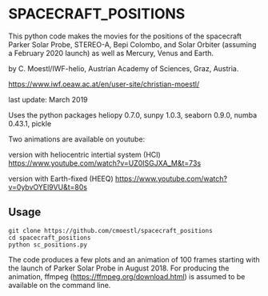 SPACECRAFT_POSITIONS
====================

This python code makes the movies for the positions of the spacecraft Parker Solar Probe, STEREO-A, Bepi Colombo, and Solar Orbiter (assuming a February 2020 launch) as well as Mercury, Venus and Earth.

by C. Moestl/IWF-helio, Austrian Academy of Sciences, Graz, Austria.

https://www.iwf.oeaw.ac.at/en/user-site/christian-moestl/

last update: March 2019

Uses the python packages heliopy 0.7.0, sunpy 1.0.3, seaborn 0.9.0, numba 0.43.1, pickle


Two animations are available on youtube:

version with heliocentric intertial system (HCI)
https://www.youtube.com/watch?v=UZ0ISGJXA_M&t=73s

version with Earth-fixed (HEEQ)
https://www.youtube.com/watch?v=0ybvOYEl9VU&t=80s


Usage
-----
    git clone https://github.com/cmoestl/spacecraft_positions
    cd spacecraft_positions
    python sc_positions.py

The code produces a few plots and an animation of 100 frames starting with the launch of Parker Solar Probe in August 2018. For producing the animation, ffmpeg (https://ffmpeg.org/download.html) is assumed to be available on the command line.








